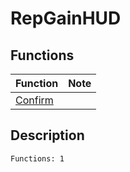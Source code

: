 # RepGainHUD
## Functions
| Function | Note |
|----------|------|
|[Confirm](Confirm.md)| |
## Description
```
Functions: 1
```